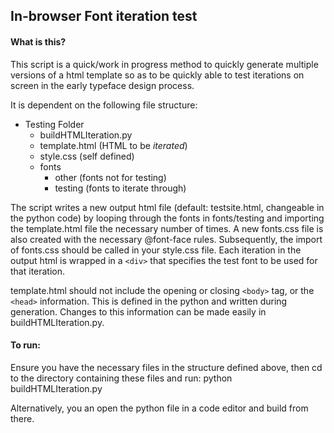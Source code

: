 ## In-browser Font iteration test

#### What is this?

This script is a quick/work in progress method to quickly generate multiple versions of a html template so as to be quickly able to test iterations on screen in the early typeface design process.

It is dependent on the following file structure:

* Testing Folder
  * buildHTMLIteration.py
  * template.html (HTML to be _iterated_)
  * style.css (self defined)
  * fonts
    * other (fonts not for testing)
    * testing (fonts to iterate through)

The script writes a new output html file (default: testsite.html, changeable in the python code) by looping through the fonts in fonts/testing and importing the template.html file the necessary number of times. A new fonts.css file is also created with the necessary @font-face rules. Subsequently, the import of fonts.css should be called in your style.css file. Each iteration in the output html is wrapped in a `<div>` that specifies the test font to be used for that iteration. 

template.html should not include the opening or closing `<body>` tag, or the `<head>` information. This is defined in the python and written during generation. Changes to this information can be made easily in buildHTMLIteration.py.

#### To run:

Ensure you have the necessary files in the structure defined above, then cd to the directory containing these files and run: python buildHTMLIteration.py 

Alternatively, you an open the python file in a code editor and build from there. 


